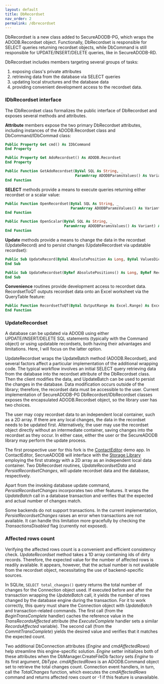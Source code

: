 ```yaml
---
layout: default
title: DbRecordset
nav_order: 2
permalink: /dbrecordset
---
```


DbRecordset is a new class added to SecureADODB-PG, which wraps the ADODB.Recordset object. Functionally, DbRecordset is responsible for SELECT queries returning recordset objects, while DbCommand is still responsible for UPDATE/INSERT/DELETE queries, like in SecureADODB-RD.

DbRecordset includes members targeting several groups of tasks:

1. exposing class's private attributes
2. retrieving data from the database via SELECT queries
3. updating local structures and the database data
4. providing convenient development access to the recordset data.

### IDbRecordset interface

The IDbRecordset class formalizes the public interface of DbRecordset and exposes several methods and attributes.

**Attribute** members expose the two primary DbRecordset attributes, including instances of the ADODB.Recordset class and DbCommand/IDbCommad class:


```vb
Public Property Get cmd() As IDbCommand
End Property

Public Property Get AdoRecordset() As ADODB.Recordset
End Property

Public Function GetAdoRecordset(ByVal SQL As String, _
								ParamArray ADODBParamsValues() As Variant) As ADODB.Recordset
End Function
```

**SELECT** methods provide a means to execute queries returning either recordset or a scalar value:


```vb
Public Function OpenRecordset(ByVal SQL As String, _
							  ParamArray ADODBParamsValues() As Variant) As ADODB.Recordset
End Function

Public Function OpenScalar(ByVal SQL As String, _
						   ParamArray ADODBParamsValues() As Variant) As Variant
End Function
```

**Update** methods provide a means to change the data in the recordset (UpdateRecord) and to persist changes (UpdateRecordset via updatable recordset):


```vb
Public Sub UpdateRecord(ByVal AbsolutePosition As Long, ByVal ValuesDict As Scripting.Dictionary)
End Sub

Public Sub UpdateRecordset(ByRef AbsolutePositions() As Long, ByRef RecordsetData() As Variant)
End Sub
```

**Convenience** routines provide development access to recordset data. RecordsetToQT outputs recordset data onto an Excel worksheet via the QueryTable feature:


```vb
Public Function RecordsetToQT(ByVal OutputRange As Excel.Range) As Excel.QueryTable
End Function
```

### UpdateRecordset

A database can be updated via ADODB using either UPDATE/INSERT/DELETE SQL statements (typically with the Command object) or using updatable recordsets, both having their advantages and limitations. Here, I will focus on the latter option.

UpdateRecordset wraps the UpdateBatch method (ADODB.Recordset), and several factors affect a particular implementation of the additional wrapping code. The typical workflow involves an initial SELECT query retrieving data from the database into the recordset attribute of the DbRecordset class. Then the client modifies the data, and UpdateBatch can be used to persist the changes in the database. Data modification occurs outside of the library; therefore, the recordset data must be accessible to the user. Current implementation of SecureADODB-PG DbRecordset/IDbRecordset classes exposes the encapsulated ADODB.Recordset object, so the library user has two choices.

The user may copy recordset data to an independent local container, such as a 2D array. If there are any local changes, the data in the recordset needs to be updated first. Alternatively, the user may use the recordset object directly without an intermediate container, saving changes into the recordset as they occur. In either case, either the user or the SecureADODB library may perform the update process.

The first prospective user for this fork is the [ContactEditor][] demo app. In ContactEditor, SecrueADODB will interface with the [Storage Library][] employing the first strategy with a 2D array as an independent local data container. Two DbRecordset routines, *UpdateRecordsetData* and *PersistRecordsetChanges*, will update recordset data and the database, respectively.

Apart from the invoking database update command, *PersistRecordsetChanges* incorporates two other features. It wraps the *UpdateBatch* call in a database transaction and verifies that the expected and actual number of changes match.

Some backends do not support transactions. In the current implementation, *PersistRecordsetChanges* raises an error when transactions are not available. It can handle this limitation more gracefully by checking the *TransactionsDisabled* flag (currently not exposed).

### Affected rows count

Verifying the affected rows count is a convenient and efficient consistency check. *UpdateRecordset* method takes a 1D array containing ids of dirty records. Therefore, the expected value for the number of affected rows is readily available. It appears, however, that the actual number is not available from the recordset object, necessitating the use of backend-specific sources.

In SQLite, `SELECT total_changes()` query returns the total number of changes for the Connection object used. If executed before and after the transaction wrapping the *UpdateBatch* call, it yields the number of rows changed by the database engine during the transaction. For it to work correctly, this query must share the Connection object with *UpdateBatch* and transaction-related commands. The first call (from the *BeginTransComplete* handler) caches the reference value in the *TransRecordsAffected* attribute (the *ExecuteComplete* handler sets a similar *RecordsAffected* variable). The second call (from the *CommitTransComplete*) yields the desired value and verifies that it matches the expected count.

Two additional DbConnection attributes (*Engine* and *cmdAffectedRows*) help streamline this engine-specific solution. *Engine* setter initializes both of these attributes when the DbManager.CreateFileDb factory sets *Engine* to its first argument, *DbType*. *cmdAffectedRows* is an ADODB.Command object set to retrieve the total changes count. Connection event handlers, in turn, call the *TotalChanges* function, which executes the *cmdAffectedRows* command and returns affected rows count or -1 if this feature is unavailable.



[ContactEditor]: https://pchemguy.github.io/ContactEditor/
[Storage Library]: https://pchemguy.github.io/ContactEditor/storage-library

